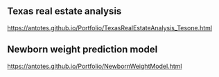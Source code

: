 ## Texas real estate analysis 
https://antotes.github.io/Portfolio/TexasRealEstateAnalysis_Tesone.html

## Newborn weight prediction model
https://antotes.github.io/Portfolio/NewbornWeightModel.html
